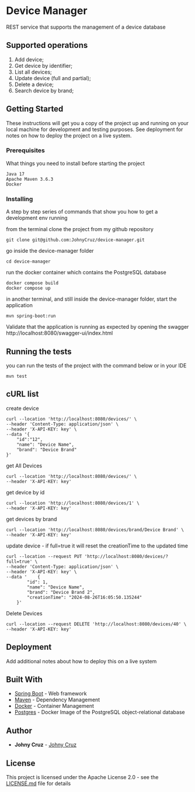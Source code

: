 
# Device Manager

REST service that supports the management of a device database

## Supported operations
1. Add device;
2. Get device by identifier;
3. List all devices;
4. Update device (full and partial);
5. Delete a device;
6. Search device by brand;

## Getting Started

These instructions will get you a copy of the project up and running on your local machine for development and testing purposes. See deployment for notes on how to deploy the project on a live system.

### Prerequisites

What things you need to install before starting the project

```
Java 17
Apache Maven 3.6.3
Docker
```

### Installing

A step by step series of commands that show you how to get a development env running

from the terminal clone the project from my github repository

```
git clone git@github.com:JohnyCruz/device-manager.git
```
go inside the device-manager folder

```
cd device-manager
```
run the docker container which contains the PostgreSQL database

```
docker compose build
docker compose up
```
in another terminal, and still inside the device-manager folder, start the application 

```
mvn spring-boot:run
```

Validate that the application is running as expected by opening the swagger http://localhost:8080/swagger-ui/index.html

## Running the tests

you can run the tests of the project with the command below or in your IDE

```
mvn test
```

## cURL list

create device
```
curl --location 'http://localhost:8080/devices/' \
--header 'Content-Type: application/json' \
--header 'X-API-KEY: key' \
--data '{
    "id":"12",
    "name": "Device Name",
    "brand": "Device Brand"
}'
```

get All Devices
```
curl --location 'http://localhost:8080/devices/' \
--header 'X-API-KEY: key'
```


get device by id
```
curl --location 'http://localhost:8080/devices/1' \
--header 'X-API-KEY: key'
```

get devices by brand
```
curl --location 'http://localhost:8080/devices/brand/Device Brand' \
--header 'X-API-KEY: key'
```

update device - if full=true it will reset the creationTime to the updated time
```
curl --location --request PUT 'http://localhost:8080/devices/?full=true' \
--header 'Content-Type: application/json' \
--header 'X-API-KEY: key' \
--data '    {
        "id": 1,
        "name": "Device Name",
        "brand": "Device Brand 2",
        "creationTime": "2024-08-26T16:05:50.135244"
    }'
```

Delete Devices
```
curl --location --request DELETE 'http://localhost:8080/devices/40' \
--header 'X-API-KEY: key'
```

## Deployment

Add additional notes about how to deploy this on a live system

## Built With

* [Spring Boot](https://spring.io/projects/spring-boot) - Web framework
* [Maven](https://maven.apache.org/) - Dependency Management
* [Docker](https://www.docker.com/) - Container Management
* [Postgres](https://maven.apache.org/) - Docker Image of the PostgreSQL object-relational database 

## Author

* **Johny Cruz** - [Johny Cruz](https://www.linkedin.com/in/johnycruz/)

## License

This project is licensed under the Apache License 2.0 - see the [LICENSE.md](LICENSE.md) file for details
